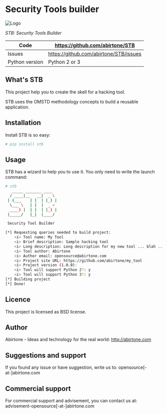 Security Tools builder
======================

![Logo](https://raw.githubusercontent.com/abirtone/STB/master/stb_lib/doc/images/logo.png)

*STB: Security Tools Builder*

Code | https://github.com/abirtone/STB
---- | ----------------------------------------------
Issues | https://github.com/abirtone/STB/issues
Python version | Python 2 or 3

What's STB
----------

This project help you to create the skell for a hacking tool.

STB uses the OMSTD methodology concepts to build a reusable application.

Installation
------------

Install STB is so easy:

```bash
# pip install stb
```

Usage
-----

STB has a wizard to help you to use it. You only need to write the launch command:

```bash
# stb
   _____ _______ ____
  / ____|__   __|  _ \
 | (___    | |  | |_) |
  \___ \   | |  |  _ <
  ____) |  | |  | |_) |
 |_____/   |_|  |____/

 Security Tool Builder

[*] Requesting queries needed to build project:
    <i> Tool name: My Tool
    <i> Brief description: Sample hacking tool
    <i> Long description: Long description for my new tool ... blah ... blah
    <i> Tool author: Abirtone
    <i> Author email: opensource@abirtone.com
    <i> Project site URL: https://github.com/abirtone/my_tool
    <i> Project version (1.0.0):
    <i> Tool will support Python 2?: y
    <i> Tool will support Python 3?: y
[*] Building project
[*] Done!
```


Licence
-------

This project is licensed as BSD license.

Author
------

Abirtone - Ideas and technology for the real world: http://abirtone.com

Suggestions and support
-----------------------

If you found any issue or have suggestion, write us to: opensource[-at-]abirtone.com

Commercial support
------------------

For commercial support and advisement, you can contact us at: advisement-opensource[-at-]abirtone.com